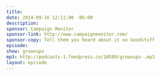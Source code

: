 ```yaml
---
title:
date: 2014-09-16 12:11:00 -06:00
description:
sponsor: Campaign Monitor
sponsor-link: http://www.campaignmonitor.com/
sponsor-copy: Tell them you heard about it on Goodstuff
episode:
show: grownups
mp3: http://podcasts-1.feedpress.co/10589/grownups-.mp3
layout: episode
---
```


